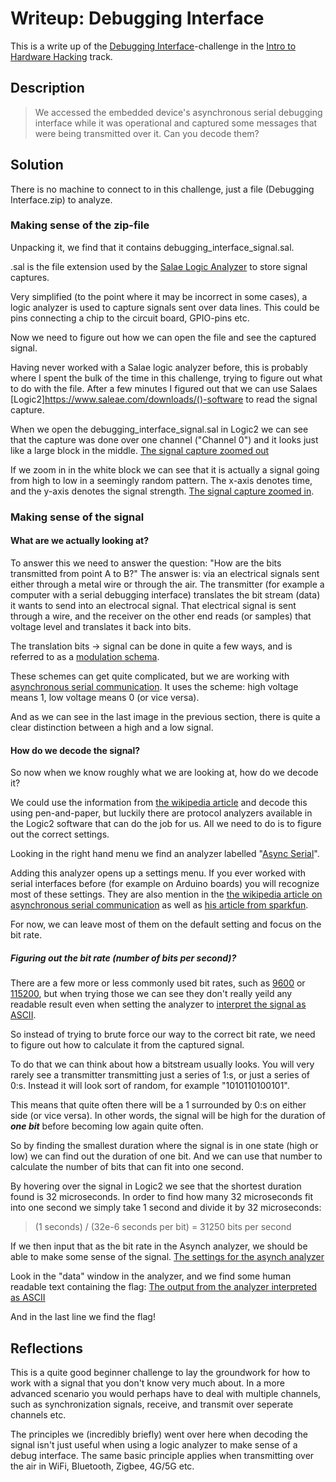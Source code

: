# Writeup: Debugging Interface

This is a write up of the [Debugging Interface](https://app.hackthebox.com/challenges/207)-challenge
in the [Intro to Hardware Hacking](https://app.hackthebox.com/tracks/Intro-to-Hardware-Hacking)
track.

## Description
> We accessed the embedded device's asynchronous serial debugging interface while it was operational and captured some messages that were being transmitted over it. Can you decode them?

## Solution
There is no machine to connect to in this challenge, just a file (Debugging Interface.zip)
to analyze.

### Making sense of the zip-file
Unpacking it, we find that it contains debugging_interface_signal.sal.

.sal is the file extension used by the [Salae Logic Analyzer](https://www.saleae.com/)
to store signal captures.

Very simplified (to the point where it may be incorrect in some cases), a
logic analyzer is used to capture signals sent over data lines. This could be
pins connecting a chip to the circuit board, GPIO-pins etc.

Now we need to figure out how we can open the file and see the captured
signal.

Having never worked with a Salae logic analyzer before, this is probably where
I spent the bulk of the time in this challenge, trying to figure out what to do
with the file. After a few minutes I figured out that we can use Salaes
[Logic2]https://www.saleae.com/downloads/()-software to read the signal capture.

When we open the debugging_interface_signal.sal in Logic2 we can see that the
capture was done over one channel ("Channel 0") and it looks just like a large
block in the middle.
[The signal capture zoomed out](signal_zoomed_out.png "The captured signal")

If we zoom in in the white block we can see that it is actually a signal going
from high to low in a seemingly random pattern. The x-axis denotes time, and
the y-axis denotes the signal strength.
[The signal capture zoomed in](signal_zoomed_in.png "A zoomed in portion of the captured signal").

### Making sense of the signal
#### What are we actually looking at?
To answer this we need to answer the question:
"How are the bits transmitted from point A to B?" The answer is: via an
electrical signals sent either through a metal wire or through the air.
The transmitter (for example a computer with a serial debugging interface)
translates the bit stream (data) it wants to send into an electrocal signal. That
electrical signal is sent through a wire, and the receiver on the other end
reads (or samples) that voltage level and translates it back into bits.

The translation bits -> signal can be done in quite a few ways, and is referred
to as a [modulation schema](https://en.wikipedia.org/wiki/Modulation#Digital_modulation_methods).

These schemes can get quite complicated, but we are working with [asynchronous
serial communication](https://en.wikipedia.org/wiki/Asynchronous_serial_communication).
It uses the scheme: high voltage means 1, low voltage means 0 (or vice versa).

And as we can see in the last image in the previous section, there is quite a
clear distinction between a high and a low signal.

#### How do we decode the signal?
So now when we know roughly what we are looking at, how do we decode it?

We could use the information from [the wikipedia article](https://en.wikipedia.org/wiki/Asynchronous_serial_communication)
and decode this using pen-and-paper, but luckily there are protocol analyzers
available in the Logic2 software that can do the job for us. All we need to do
is to figure out the correct settings.

Looking in the right hand menu we find an analyzer labelled "[Async Serial](https://support.saleae.com/protocol-analyzers/analyzer-user-guides/using-async-serial)".

Adding this analyzer opens up a settings menu. If you ever worked with serial
interfaces before (for example on Arduino boards) you will recognize most of
these settings. They are also mention in the [the wikipedia article on asynchronous serial communication](https://en.wikipedia.org/wiki/Asynchronous_serial_communication)
as well as [his article from sparkfun](https://learn.sparkfun.com/tutorials/serial-communication/all).

For now, we can leave most of them on the default setting and focus on the bit
rate.

##### Figuring out the bit rate (number of bits per second)?
There are a few more or less commonly used bit rates, such as [9600](9600.png)
or [115200](115200.png), but when trying those we can see they don't really
yeild any readable result even when setting the analyzer to [interpret the signal as ASCII](analyzer_ascii.png).

So instead of trying to brute force our way to the correct bit rate, we need to
figure out how to calculate it from the captured signal.

To do that we can think about how a bitstream usually looks. You will very
rarely see a transmitter transmitting just a series of 1:s, or just a series of
0:s. Instead it will look sort of random, for example "1010110100101".

This means that quite often there will be a 1 surrounded by 0:s on either side
(or vice versa). In other words, the signal will be high for the duration of
***one bit*** before becoming low again quite often.

So by finding the smallest duration where the signal is in one state (high or
low) we can find out the duration of one bit. And we can use that number to
calculate the number of bits that can fit into one second.

By hovering over the signal in Logic2 we see that the shortest duration found
is 32 microseconds. In order to find how many 32 microseconds fit into one
second we simply take 1 second and divide it by 32 microseconds:

> (1 seconds) / (32e-6 seconds per bit) = 31250 bits per second

If we then input that as the bit rate in the Asynch analyzer, we should be able
to make some sense of the signal.
[The settings for the asynch analyzer](analyzer_setting.png)

Look in the "data" window in the analyzer, and we find some human readable text
containing the flag:
[The output from the analyzer interpreted as ASCII](decoded_data.png)

And in the last line we find the flag!

## Reflections
This is a quite good beginner challenge to lay the groundwork for how to work
with a signal that you don't know very much about. In a more advanced scenario
you would perhaps have to deal with multiple channels, such as synchronization
signals, receive, and transmit over seperate channels etc.

The principles we (incredibly briefly) went over here when decoding the signal
isn't just useful when using a logic analyzer to make sense of a debug
interface. The same basic principle applies when transmitting over the air in
WiFi, Bluetooth, Zigbee, 4G/5G etc.
